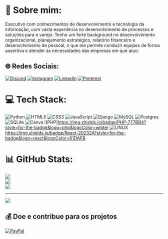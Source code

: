 # 💫 Sobre mim:
Executivo com conhecimentos de desenvolvimento e tecnologia da informação, com vasta experiência no desenvolvimento de processos e soluções para o varejo. Tenho um forte background no desenvolvimento organizacional, planejamento estratégico, relatório financeiro e desenvolvimento de pessoal, o que me permite conduzir equipes de forma assertiva e atender às necessidades das empresas em que atuo.


## 🌐 Redes Sociais:
[![Discord](https://img.shields.io/badge/Discord-%237289DA.svg?logo=discord&logoColor=white)](discord.com/channels/AlexandreAnderson#1976) 
[![Instagram](https://img.shields.io/badge/Instagram-%23E4405F.svg?logo=Instagram&logoColor=white)](https://instagram.com/infinity.tec.labs) 
[![LinkedIn](https://img.shields.io/badge/LinkedIn-%230077B5.svg?logo=linkedin&logoColor=white)](https://linkedin.com/in/alexandreanderson) 
[![Pinterest](https://img.shields.io/badge/Pinterest-%23E60023.svg?logo=Pinterest&logoColor=white)](https://pinterest.com/infinityteclabs) 

# 💻 Tech Stack:
![Python](https://img.shields.io/badge/python-3670A0?style=flat&logo=python&logoColor=ffdd54) ![HTML5](https://img.shields.io/badge/html5-%23E34F26.svg?style=flat&logo=html5&logoColor=white) ![CSS3](https://img.shields.io/badge/css3-%231572B6.svg?style=flat&logo=css3&logoColor=white) ![JavaScript](https://img.shields.io/badge/javascript-%23323330.svg?style=flat&logo=javascript&logoColor=%23F7DF1E) ![Django](https://img.shields.io/badge/django-%23092E20.svg?style=flat&logo=django&logoColor=white) ![MySQL](https://img.shields.io/badge/mysql-%2300f.svg?style=flat&logo=mysql&logoColor=white) ![Postgres](https://img.shields.io/badge/postgres-%23316192.svg?style=flat&logo=postgresql&logoColor=white) ![SQLite](https://img.shields.io/badge/sqlite-%2307405e.svg?style=flat&logo=sqlite&logoColor=white) ![Canva](https://img.shields.io/badge/Canva-%2300C4CC.svg?style=flat&logo=Canva&logoColor=white) 	![PHP]https://img.shields.io/badge/PHP-777BB4?style=for-the-badge&logo=php&logoColor=white) ![LINUX](https://img.shields.io/badge/Linux-FCC624?style=flat&logo=linux&logoColor=black) https://img.shields.io/badge/React-20232A?style=for-the-badge&logo=react&logoColor=61DAFB 

# 📊 GitHub Stats:
![](https://github-readme-stats.vercel.app/api?username=infinityteclab&theme=radical&hide_border=false&include_all_commits=false&count_private=false)<br/>
![](https://github-readme-streak-stats.herokuapp.com/?user=infinityteclab&theme=radical&hide_border=false)<br/>
![](https://github-readme-stats.vercel.app/api/top-langs/?username=infinityteclab&theme=radical&hide_border=false&include_all_commits=false&count_private=false&layout=compact)

---
[![](https://visitcount.itsvg.in/api?id=infinityteclab&icon=0&color=0)](https://visitcount.itsvg.in)

  ## 💰 Doe e contribue para os projetos
[![PayPal](https://img.shields.io/badge/PayPal-00457C?style=for-the-badge&logo=paypal&logoColor=white)](https://www.paypal.com/donate/?business=REVTNGQGXT2E2&no_recurring=0&item_name=Sua+doa%C3%A7%C3%A3o+ser%C3%A1+muito+importante+e+ajudar%C3%A1+nas+pesquisas+e+desenvolvimento+de+novas+pesquisa+de+tecnologia+para+o+dia+a+dia&currency_code=BRL)
  
<!-- Proudly created with GPRM ( https://gprm.itsvg.in ) -->
